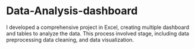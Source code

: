 # Data-Analysis-dashboard
I developed a comprehensive project in Excel, creating multiple dashboard and tables to analyze the data. This process involved stage, including  data preprocessing data cleaning, and data visualization.

